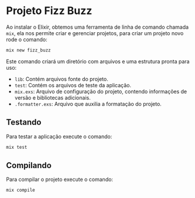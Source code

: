 # Projeto Fizz Buzz

Ao instalar o Elixir, obtemos uma ferramenta de linha de comando chamada `mix`, ela nos permite criar e gerenciar projetos, para criar um projeto novo rode o comando:

```sh
mix new fizz_buzz
```

Este comando criará um diretório com arquivos e uma estrutura pronta para uso:

- `lib`: Contém arquivos fonte do projeto.
- `test`: Contém os arquivos de teste da aplicação.
- `mix.exs`: Arquivo de configuração do projeto, contendo informações de versão e bibliotecas adicionais.
- `.formatter.exs`: Arquivo que auxilia a formatação do projeto.

## Testando

Para testar a aplicação execute o comando:

```sh
mix test
```

## Compilando

Para compilar o projeto execute o comando:

```sh
mix compile
```
